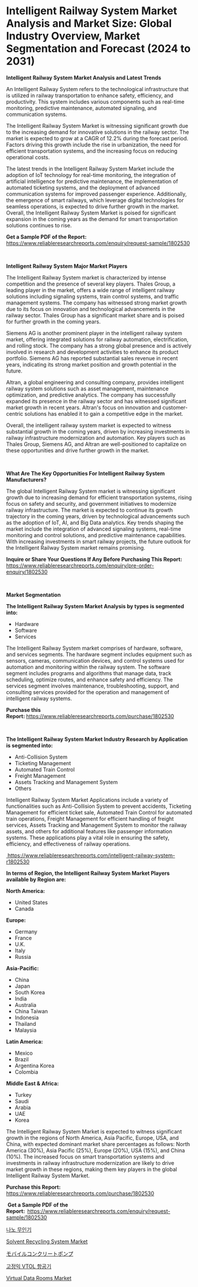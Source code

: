 <p><h1>Intelligent Railway System Market Analysis and Market Size: Global Industry Overview, Market Segmentation and Forecast (2024 to 2031)</h1></p><p><strong>Intelligent Railway System Market Analysis and Latest Trends</strong></p>
<p><p>An Intelligent Railway System refers to the technological infrastructure that is utilized in railway transportation to enhance safety, efficiency, and productivity. This system includes various components such as real-time monitoring, predictive maintenance, automated signaling, and communication systems.</p><p>The Intelligent Railway System Market is witnessing significant growth due to the increasing demand for innovative solutions in the railway sector. The market is expected to grow at a CAGR of 12.2% during the forecast period. Factors driving this growth include the rise in urbanization, the need for efficient transportation systems, and the increasing focus on reducing operational costs.</p><p>The latest trends in the Intelligent Railway System Market include the adoption of IoT technology for real-time monitoring, the integration of artificial intelligence for predictive maintenance, the implementation of automated ticketing systems, and the deployment of advanced communication systems for improved passenger experience. Additionally, the emergence of smart railways, which leverage digital technologies for seamless operations, is expected to drive further growth in the market. Overall, the Intelligent Railway System Market is poised for significant expansion in the coming years as the demand for smart transportation solutions continues to rise.</p></p>
<p><strong>Get a Sample PDF of the Report:&nbsp;</strong> <a href="https://www.reliableresearchreports.com/enquiry/request-sample/1802530">https://www.reliableresearchreports.com/enquiry/request-sample/1802530</a></p>
<p>&nbsp;</p>
<p><strong>Intelligent Railway System Major Market Players</strong></p>
<p><p>The Intelligent Railway System market is characterized by intense competition and the presence of several key players. Thales Group, a leading player in the market, offers a wide range of intelligent railway solutions including signaling systems, train control systems, and traffic management systems. The company has witnessed strong market growth due to its focus on innovation and technological advancements in the railway sector. Thales Group has a significant market share and is poised for further growth in the coming years.</p><p>Siemens AG is another prominent player in the intelligent railway system market, offering integrated solutions for railway automation, electrification, and rolling stock. The company has a strong global presence and is actively involved in research and development activities to enhance its product portfolio. Siemens AG has reported substantial sales revenue in recent years, indicating its strong market position and growth potential in the future.</p><p>Altran, a global engineering and consulting company, provides intelligent railway system solutions such as asset management, maintenance optimization, and predictive analytics. The company has successfully expanded its presence in the railway sector and has witnessed significant market growth in recent years. Altran's focus on innovation and customer-centric solutions has enabled it to gain a competitive edge in the market.</p><p>Overall, the intelligent railway system market is expected to witness substantial growth in the coming years, driven by increasing investments in railway infrastructure modernization and automation. Key players such as Thales Group, Siemens AG, and Altran are well-positioned to capitalize on these opportunities and drive further growth in the market.</p></p>
<p>&nbsp;</p>
<p><strong>What Are The Key Opportunities For Intelligent Railway System Manufacturers?</strong></p>
<p><p>The global Intelligent Railway System market is witnessing significant growth due to increasing demand for efficient transportation systems, rising focus on safety and security, and government initiatives to modernize railway infrastructure. The market is expected to continue its growth trajectory in the coming years, driven by technological advancements such as the adoption of IoT, AI, and Big Data analytics. Key trends shaping the market include the integration of advanced signaling systems, real-time monitoring and control solutions, and predictive maintenance capabilities. With increasing investments in smart railway projects, the future outlook for the Intelligent Railway System market remains promising.</p></p>
<p><strong>Inquire or Share Your Questions If Any Before Purchasing This Report:</strong> <a href="https://www.reliableresearchreports.com/enquiry/pre-order-enquiry/1802530">https://www.reliableresearchreports.com/enquiry/pre-order-enquiry/1802530</a></p>
<p>&nbsp;</p>
<p><strong>Market Segmentation</strong></p>
<p><strong>The Intelligent Railway System Market Analysis by types is segmented into:</strong></p>
<p><ul><li>Hardware</li><li>Software</li><li>Services</li></ul></p>
<p><p>The Intelligent Railway System market comprises of hardware, software, and services segments. The hardware segment includes equipment such as sensors, cameras, communication devices, and control systems used for automation and monitoring within the railway system. The software segment includes programs and algorithms that manage data, track scheduling, optimize routes, and enhance safety and efficiency. The services segment involves maintenance, troubleshooting, support, and consulting services provided for the operation and management of intelligent railway systems.</p></p>
<p><strong>Purchase this Report:&nbsp;</strong><a href="https://www.reliableresearchreports.com/purchase/1802530">https://www.reliableresearchreports.com/purchase/1802530</a></p>
<p>&nbsp;</p>
<p><strong>The Intelligent Railway System Market Industry Research by Application is segmented into:</strong></p>
<p><ul><li>Anti-Collision System</li><li>Ticketing Management</li><li>Automated Train Control</li><li>Freight Management</li><li>Assets Tracking and Management System</li><li>Others</li></ul></p>
<p><p>Intelligent Railway System Market Applications include a variety of functionalities such as Anti-Collision System to prevent accidents, Ticketing Management for efficient ticket sale, Automated Train Control for automated train operations, Freight Management for efficient handling of freight services, Assets Tracking and Management System to monitor the railway assets, and others for additional features like passenger information systems. These applications play a vital role in ensuring the safety, efficiency, and effectiveness of railway operations.</p></p>
<p><a href="https://www.reliableresearchreports.com/intelligent-railway-system-r1802530">&nbsp;https://www.reliableresearchreports.com/intelligent-railway-system-r1802530</a></p>
<p><strong>In terms of Region, the Intelligent Railway System Market Players available by Region are:</strong></p>
<p>
    <p> <strong> North America: </strong>
        <ul>
            <li>United States</li>
            <li>Canada</li>
        </ul>
        </p> 
    <p> <strong> Europe: </strong>
        <ul>
            <li>Germany</li>
            <li>France</li>
            <li>U.K.</li>
            <li>Italy</li>
            <li>Russia</li>
        </ul>
        </p> 
    <p> <strong> Asia-Pacific: </strong>
        <ul>
            <li>China</li>
            <li>Japan</li>
            <li>South Korea</li>
            <li>India</li>
            <li>Australia</li>
            <li>China Taiwan</li>
            <li>Indonesia</li>
            <li>Thailand</li>
            <li>Malaysia</li>
        </ul>
        </p> 
    <p> <strong> Latin America: </strong>
        <ul>
            <li>Mexico</li>
            <li>Brazil</li>
            <li>Argentina Korea</li>
            <li>Colombia</li>
        </ul>
        </p> 
    <p> <strong> Middle East & Africa: </strong>
        <ul>
            <li>Turkey</li>
            <li>Saudi</li>
            <li>Arabia</li>
            <li>UAE</li>
            <li>Korea</li>
        </ul>
    </p>
    </p>
<p><p>The Intelligent Railway System Market is expected to witness significant growth in the regions of North America, Asia Pacific, Europe, USA, and China, with expected dominant market share percentages as follows: North America (30%), Asia Pacific (25%), Europe (20%), USA (15%), and China (10%). The increased focus on smart transportation systems and investments in railway infrastructure modernization are likely to drive market growth in these regions, making them key players in the global Intelligent Railway System Market.</p></p>
<p><strong>Purchase this Report: </strong><a href="https://www.reliableresearchreports.com/purchase/1802530">https://www.reliableresearchreports.com/purchase/1802530</a></p>
<p>&nbsp;<strong>Get a Sample PDF of the Report:&nbsp;&nbsp;</strong><a href="https://www.reliableresearchreports.com/enquiry/request-sample/1802530">https://www.reliableresearchreports.com/enquiry/request-sample/1802530</a></p>
<p><strong></strong></p>
<p><p><a href="https://github.com/erwindropdead54/Market-Research-Report-List-2/blob/main/544693686360.md">나노 무인기</a></p><p><a href="https://medium.com/@philipwolf61/emerging-trends-in-solvent-recycling-system-market-global-outlook-and-future-prospects-from-2024-b35349ca4c62">Solvent Recycling System Market</a></p><p><a href="https://github.com/klon646/Market-Research-Report-List-3/blob/main/423577269069.md">モバイルコンクリートポンプ</a></p><p><a href="https://github.com/kein8762/Market-Research-Report-List-3/blob/main/138471486359.md">고정익 VTOL 항공기</a></p><p><a href="https://github.com/thomasBaker655/Market-Research-Report-List-1/blob/main/virtual-data-rooms-market.md">Virtual Data Rooms Market</a></p></p>
